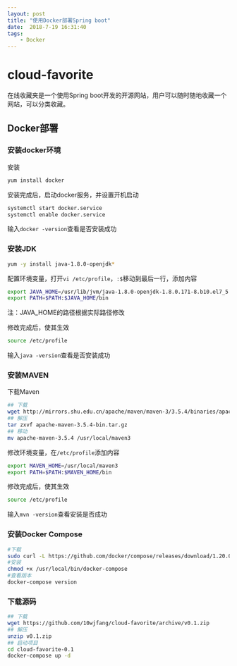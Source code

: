 ```yaml
---
layout: post
title: "使用Docker部署Spring boot"
date:  2018-7-19 16:31:40
tags: 
	- Docker
---
```


cloud-favorite
================

在线收藏夹是一个使用Spring boot开发的开源网站，用户可以随时随地收藏一个网站，可以分类收藏。

## Docker部署

### 安装docker环境

安装

```sh
yum install docker
```

安装完成后，启动docker服务，并设置开机启动

``` sh
systemctl start docker.service
systemctl enable docker.service
```

输入``docker -version``查看是否安装成功

### 安装JDK

```sh
yum -y install java-1.8.0-openjdk*
```

配置环境变量，打开``vi /etc/profile``，``:$``移动到最后一行，添加内容

```sh
export JAVA_HOME=/usr/lib/jvm/java-1.8.0-openjdk-1.8.0.171-8.b10.el7_5.x86_64
export PATH=$PATH:$JAVA_HOME/bin
```

注：JAVA_HOME的路径根据实际路径修改

修改完成后，使其生效

```sh
source /etc/profile
```

输入``java -version``查看是否安装成功

### 安装MAVEN

下载Maven

```sh
## 下载
wget http://mirrors.shu.edu.cn/apache/maven/maven-3/3.5.4/binaries/apache-maven-3.5.4-bin.tar.gz
## 解压
tar zxvf apache-maven-3.5.4-bin.tar.gz
## 移动
mv apache-maven-3.5.4 /usr/local/maven3
```

修改环境变量，在``/etc/profile``添加内容

```sh
export MAVEN_HOME=/usr/local/maven3
export PATH=$PATH:$MAVEN_HOME/bin
```

修改完成后，使其生效

```sh
source /etc/profile
```

输入``mvn -version``查看安装是否成功

### 安装Docker Compose

```sh
#下载
sudo curl -L https://github.com/docker/compose/releases/download/1.20.0/docker-compose-`uname -s`-`uname -m` -o /usr/local/bin/docker-compose
#安装
chmod +x /usr/local/bin/docker-compose
#查看版本
docker-compose version
```

### 下载源码

```sh
## 下载
wget https://github.com/10wjfang/cloud-favorite/archive/v0.1.zip
## 解压
unzip v0.1.zip
## 启动项目
cd cloud-favorite-0.1
docker-compose up -d
```